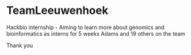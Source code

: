 # TeamLeeuwenhoek

Hackbio internship - Aiming to learn more about genomics and bioinformatics as interns for 5 weeks
Adams and 19 others on the team


Thank you
